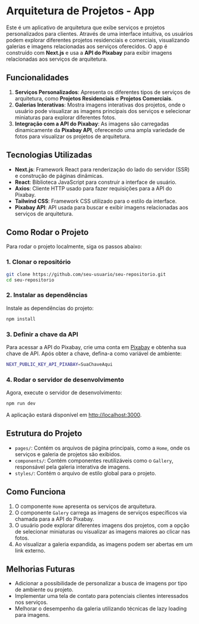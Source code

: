 # Arquitetura de Projetos - App

Este é um aplicativo de arquitetura que exibe serviços e projetos personalizados para clientes. Através de uma interface intuitiva, os usuários podem explorar diferentes projetos residenciais e comerciais, visualizando galerias e imagens relacionadas aos serviços oferecidos. O app é construído com **Next.js** e usa a **API do Pixabay** para exibir imagens relacionadas aos serviços de arquitetura.

## Funcionalidades

1. **Serviços Personalizados**: Apresenta os diferentes tipos de serviços de arquitetura, como **Projetos Residenciais** e **Projetos Comerciais**.
2. **Galerias Interativas**: Mostra imagens interativas dos projetos, onde o usuário pode visualizar as imagens principais dos serviços e selecionar miniaturas para explorar diferentes fotos.
3. **Integração com a API do Pixabay**: As imagens são carregadas dinamicamente da **Pixabay API**, oferecendo uma ampla variedade de fotos para visualizar os projetos de arquitetura.

## Tecnologias Utilizadas

- **Next.js**: Framework React para renderização do lado do servidor (SSR) e construção de páginas dinâmicas.
- **React**: Biblioteca JavaScript para construir a interface de usuário.
- **Axios**: Cliente HTTP usado para fazer requisições para a API do Pixabay.
- **Tailwind CSS**: Framework CSS utilizado para o estilo da interface.
- **Pixabay API**: API usada para buscar e exibir imagens relacionadas aos serviços de arquitetura.

## Como Rodar o Projeto

Para rodar o projeto localmente, siga os passos abaixo:

### 1. Clonar o repositório

```bash
git clone https://github.com/seu-usuario/seu-repositorio.git
cd seu-repositorio
```

### 2. Instalar as dependências

Instale as dependências do projeto:

```bash
npm install
```

### 3. Definir a chave da API

Para acessar a API do Pixabay, crie uma conta em [Pixabay](https://pixabay.com/) e obtenha sua chave de API. Após obter a chave, defina-a como variável de ambiente:

```bash
NEXT_PUBLIC_KEY_API_PIXABAY=SuaChaveAqui
```

### 4. Rodar o servidor de desenvolvimento

Agora, execute o servidor de desenvolvimento:

```bash
npm run dev
```

A aplicação estará disponível em [http://localhost:3000](http://localhost:3000).

## Estrutura do Projeto

- `pages/`: Contém os arquivos de página principais, como a `Home`, onde os serviços e galeria de projetos são exibidos.
- `components/`: Contém componentes reutilizáveis como o `Gallery`, responsável pela galeria interativa de imagens.
- `styles/`: Contém o arquivo de estilo global para o projeto.

## Como Funciona

1. O componente `Home` apresenta os serviços de arquitetura.
2. O componente `Galery` carrega as imagens de serviços específicos via chamada para a API do Pixabay.
3. O usuário pode explorar diferentes imagens dos projetos, com a opção de selecionar miniaturas ou visualizar as imagens maiores ao clicar nas fotos.
4. Ao visualizar a galeria expandida, as imagens podem ser abertas em um link externo.

## Melhorias Futuras

- Adicionar a possibilidade de personalizar a busca de imagens por tipo de ambiente ou projeto.
- Implementar uma tela de contato para potenciais clientes interessados nos serviços.
- Melhorar o desempenho da galeria utilizando técnicas de lazy loading para imagens.
